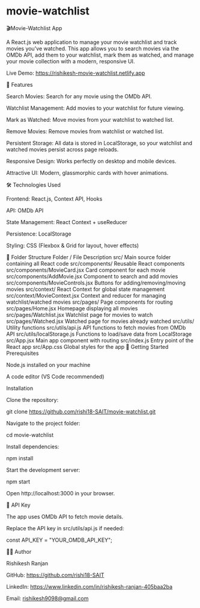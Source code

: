 # movie-watchlist

🎬Movie-Watchlist App

A React.js web application to manage your movie watchlist and track movies you've watched. This app allows you to search movies via the OMDb API, add them to your watchlist, mark them as watched, and manage your movie collection with a modern, responsive UI.

Live Demo: https://rishikesh-movie-watchlist.netlify.app

🧩 Features

Search Movies: Search for any movie using the OMDb API.

Watchlist Management: Add movies to your watchlist for future viewing.

Mark as Watched: Move movies from your watchlist to watched list.

Remove Movies: Remove movies from watchlist or watched list.

Persistent Storage: All data is stored in LocalStorage, so your watchlist and watched movies persist across page reloads.

Responsive Design: Works perfectly on desktop and mobile devices.

Attractive UI: Modern, glassmorphic cards with hover animations.

🛠️ Technologies Used

Frontend: React.js, Context API, Hooks

API: OMDb API

State Management: React Context + useReducer

Persistence: LocalStorage

Styling: CSS (Flexbox & Grid for layout, hover effects)

📂 Folder Structure
Folder / File	Description
src/	Main source folder containing all React code
src/components/	Reusable React components
src/components/MovieCard.jsx	Card component for each movie
src/components/AddMovie.jsx	Component to search and add movies
src/components/MovieControls.jsx	Buttons for adding/removing/moving movies
src/context/	React Context for global state management
src/context/MovieContext.jsx	Context and reducer for managing watchlist/watched movies
src/pages/	Page components for routing
src/pages/Home.jsx	Homepage displaying all movies
src/pages/Watchlist.jsx	Watchlist page for movies to watch
src/pages/Watched.jsx	Watched page for movies already watched
src/utils/	Utility functions
src/utils/api.js	API functions to fetch movies from OMDb API
src/utils/localStorage.js	Functions to load/save data from LocalStorage
src/App.jsx	Main app component with routing
src/index.js	Entry point of the React app
src/App.css	Global styles for the app
🚀 Getting Started
Prerequisites

Node.js installed on your machine

A code editor (VS Code recommended)

Installation

Clone the repository:

git clone https://github.com/rishi18-SAIT/movie-watchlist.git


Navigate to the project folder:

cd movie-watchlist


Install dependencies:

npm install


Start the development server:

npm start


Open http://localhost:3000
 in your browser.

🔗 API Key

The app uses OMDb API to fetch movie details.

Replace the API key in src/utils/api.js if needed:

const API_KEY = "YOUR_OMDB_API_KEY";

👨‍💻 Author

Rishikesh Ranjan

GitHub: https://github.com/rishi18-SAIT

LinkedIn: https://www.linkedin.com/in/rishikesh-ranjan-405baa2ba

Email: rishikesh9098@gmail.com
